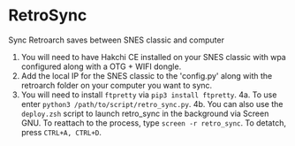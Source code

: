 # RetroSync
Sync Retroarch saves between SNES classic and computer

1.  You will need to have Hakchi CE installed on your SNES classic with wpa configured along with a OTG + WIFI dongle.
2.  Add the local IP for the SNES classic to the 'config.py' along with the retroarch folder on your computer you want to sync.
3.  You will need to install `ftpretty` via `pip3 install ftpretty`.
4a.  To use enter `python3 /path/to/script/retro_sync.py`.
4b.  You can also use the `deploy.zsh` script to launch retro_sync in the background via Screen GNU.  To reattach to the process, type `screen -r retro_sync`.  To detatch, press `CTRL+A, CTRL+D`.

